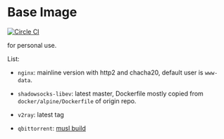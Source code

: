 # Base Image

[![Circle CI](https://circleci.com/gh/ahxxm/base/tree/master.svg?style=svg)](https://circleci.com/gh/ahxxm/base/tree/master)

for personal use.

List:

- `nginx`: mainline version with http2 and chacha20, default user is `www-data`.

- `shadowsocks-libev`: latest master, Dockerfile mostly copied from `docker/alpine/Dockerfile` of origin repo.

- `v2ray`: latest tag

- `qbittorrent`: [musl build](https://github.com/userdocs/qbittorrent-nox-static)


